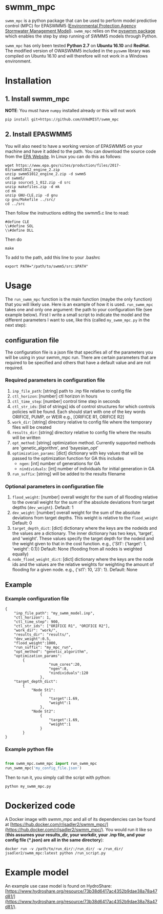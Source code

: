 # swmm_mpc 
`swmm_mpc` is a python package that can be used to perform model predictive control (MPC) for EPASWMM5 ([Environmental Protection Agency Stormwater Management Model](https://www.epa.gov/water-research/storm-water-management-model-swmm)). `swmm_mpc` relies on the [pyswmm package](https://github.com/OpenWaterAnalytics/pyswmm) which enables the step by step running of SWMM5 models through Python.

`swmm_mpc` has only been tested **Python 2.7** on **Ubuntu 16.10** and **RedHat**. The modified version of OWASWMM5 included in the `pyswmm` library was compiled on Ubuntu 16.10 and will therefore will not work in a Windows environment.

# Installation
## 1. Install swmm_mpc
**NOTE**: You must have `numpy` installed already or this will not work
```
pip install git+https://github.com/UVAdMIST/swmm_mpc

```
## 2. Install EPASWMM5 
You will also need to have a working version of EPASWMM5 on your machine and have it added to the path. You can download the source code from the [EPA Website](https://www.epa.gov/water-research/storm-water-management-model-swmm). In Linux you can do this as follows:
```
wget https://www.epa.gov/sites/production/files/2017-03/swmm51012_engine_2.zip
unzip swmm51012_engine_2.zip -d swmm5
cd swmm5/
unzip source5_1_012.zip -d src
unzip makefiles.zip -d mk
cd mk
unzip GNU-CLE.zip -d gnu
cp gnu/Makefile ../src/
cd ../src
```
Then follow the instructions editing the swmm5.c line to read:
```
#define CLE
\\#define SOL
\\#define DLL
```
Then do
```
make
```
To add to the path, add this line to your .bashrc
```
export PATH="/path/to/swmm5/src:$PATH"
```

# Usage
The `run_swmm_mpc` function is the main function (maybe the only function) that 
you will likely use. Here is an example of how it is used. `run_swmm_mpc` takes one and only one argument: the path to your configuration file (see example below).   First I write a small 
script to indicate the model and the different parameters I want to use, like 
this (called `my_swmm_mpc.py` in the next step):


## configuration file
The configuration file is a json file that specifies all of the parameters you will be using in your swmm_mpc run. There are certain parameters that are required to be specified and others that have a default value and are not required.

### Required parameters in configuration file
1. `inp_file_path`: [string] path to .inp file relative to config file
2. `ctl_horizon`: [number] ctl horizon in hours
3. `ctl_time_step`: [number] control time step in seconds
4. `ctl_str_ids`: [list of strings] ids of control structures for which controls policies will be found. Each should start with one of the key words ORIFICE, PUMP, or WEIR e.g., [ORIFICE R1, ORIFICE R2]
5. `work_dir`: [string] directory relative to config file where the temporary files will be created
6. `results_dir`: [string] directory relative to config file where the results will be written
7. `opt_method`: [string] optimization method. Currently supported methods are 'genetic_algorithm', and 'bayesian_opt'
8. `optimization_params`: [dict] dictionary with key values that will be passed to the optimization function for GA this includes
    * `ngen`: [int] number of generations for GA
    * `nindividuals`: [int] number of individuals for initial generation in GA
9. `run_suffix`: [string] will be added to the results filename

### Optional parameters in configuration file
1. `flood_weight`: [number] overall weight for the sum of all flooding relative to the overall weight for the sum of the absolute deviations from target depths (`dev_weight`). Default: 1
2. `dev_weight`: [number] overall weight for the sum of the absolute deviations from target depths. This weight is relative to the `flood_weight` Default: 0
3. `target_depth_dict`: [dict] dictionary where the keys are the nodeids and the values are a dictionary. The inner dictionary has two keys, 'target', and 'weight'. These values specify the target depth for the nodeid and the weight given to that in the cost function.  e.g., {'St1': {'target': 1, 'weight': 0.1}} Default: None (flooding from all nodes is weighted equally)
4. `node_flood_weight_dict`: [dict] dictionary where the keys are the node ids and the values are the relative weights for weighting the amount of flooding for a given node. e.g., {'st1': 10, 'J3': 1}. Default: None

## Example 
### Example configuration file
 
```
{
    "inp_file_path": "my_swmm_model.inp",
    "ctl_horizon": 1,
    "ctl_time_step": 900,
    "ctl_str_ids": ["ORIFICE R1", "ORIFICE R2"],
    "work_dir": "work/",
    "results_dir": "results/",
    "dev_weight":0.5,
    "flood_weight":1000,
    "run_suffix": "my_mpc_run",
    "opt_method": "genetic_algorithm",
    "optimization_params":
        {
                    "num_cores":20,
                    "ngen":8,
                    "nindividuals":120
                },
    "target_depth_dict":
        {
            "Node St1":
                {
                    "target":1.69,
                    "weight":1
                },
            "Node St2":
                {
                    "target":1.69,
                    "weight":1
                }
        }
} 
```
### Example python file
```python

from swmm_mpc.swmm_mpc import run_swmm_mpc
run_swmm_mpc('my_config_file.json')
```

Then to run it, you simply call the script with python:
```
python my_swmm_mpc.py
```
# Dockerized code
A Docker image with swmm_mpc and all of its dependencies can be found at [https://hub.docker.com/r/jsadler2/swmm_mpc/](https://hub.docker.com/r/jsadler2/swmm_mpc/). You would run it like so (**this assumes your results\_dir, your workdir, your .inp file, and your config file (\*.json) are all in the same directory**): 

```
docker run -v /path/to/run_dir/:/run_dir/ -w /run_dir/ jsadler2/swmm_mpc:latest python /run_script.py
```
# Example model 
An example use case model is found on HydroShare: [https://www.hydroshare.org/resource/73b38d6417ac4352b9dae38a78a47d81/](https://www.hydroshare.org/resource/73b38d6417ac4352b9dae38a78a47d81/).
